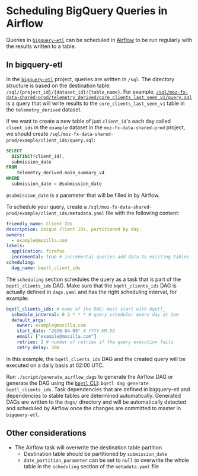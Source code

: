 # Scheduling BigQuery Queries in Airflow

Queries in [`bigquery-etl`](https://github.com/mozilla/bigquery-etl) can be scheduled in
[Airflow](https://github.com/mozilla/telemetry-airflow) to be run regularly with the results written to a table.

<!-- toc -->

## In bigquery-etl

In the [`bigquery-etl`](https://github.com/mozilla/bigquery-etl) project, queries are written in `/sql`.
The directory structure is based on the destination table: `/sql/{project_id}/{dataset_id}/{table_name}`.
For example, [`/sql/moz-fx-data-shared-prod/telemetry_derived/core_clients_last_seen_v1/query.sql`](https://github.com/mozilla/bigquery-etl/blob/master/sql/moz-fx-data-shared-prod/telemetry_derived/core_clients_last_seen_v1/query.sql)
is a query that will write results to the `core_clients_last_seen_v1` table in the `telemetry_derived` dataset.

If we want to create a new table of just `client_id`'s each day called `client_ids` in the `example` dataset
in the `moz-fx-data-shared-prod` project, we should create `/sql/moz-fx-data-shared-prod/example/client_ids/query.sql`:

```sql
SELECT
  DISTINCT(client_id),
  submission_date
FROM
    telemetry_derived.main_summary_v4
WHERE
  submission_date = @submission_date
```

`@submission_date` is a parameter that will be filled in by Airflow.

To schedule your query, create a `/sql/moz-fx-data-shared-prod/example/client_ids/metadata.yaml` file with the following content:

```yaml
friendly_name: Client IDs
description: Unique client IDs, partitioned by day.
owners:
  - example@mozilla.com
labels:
  application: firefox
  incremental: true # incremental queries add data to existing tables
scheduling:
  dag_name: bqetl_client_ids
```

The `scheduling` section schedules the query as a task that is part of the `bqetl_clients_ids` DAG. Make sure that
the `bqetl_clients_ids` DAG is actually defined in `dags.yaml` and has the right scheduling interval, for example:

```yaml
bqetl_clients_ids: # name of the DAG; must start with bqetl_
  schedule_interval: 0 2 * * * # query schedule; every day at 2am
  default_args:
    owner: example@mozilla.com
    start_date: "2020-04-05" # YYYY-MM-DD
    email: ["example@mozilla.com"]
    retries: 2 # number of retries if the query execution fails
    retry_delay: 30m
```

In this example, the `bqetl_clients_ids` DAG and the created query will be executed on a daily basis at 02:00 UTC.

Run `./script/generate_airflow_dags` to generate the Airflow DAG or generate the DAG using the [`bqetl` CLI](https://github.com/mozilla/bigquery-etl#the-bqetl-cli):
`bqetl dag generate bqetl_clients_ids`. Task dependencies that are defined in bigquery-etl and
dependencies to stable tables are determined automatically. Generated DAGs are written to the `dags/` directory and
will be automatically detected and scheduled by Airflow once the changes are committed to master in `bigquery-etl`.

## Other considerations

- The Airflow task will overwrite the destination table partition
  - Destination table should be partitioned by `submission_date`
  - `date_partition_parameter` can be set to `null` to overwrite the whole table in the `scheduling` section
    of the `metadata.yaml` file
